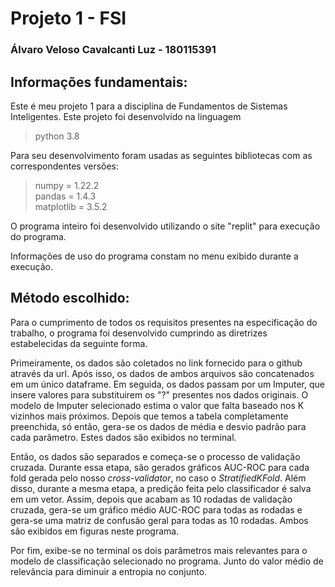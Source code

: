 # Projeto 1 - FSI
### Álvaro Veloso Cavalcanti Luz - 180115391

## Informações fundamentais:

Este é meu projeto 1 para a disciplina de Fundamentos de Sistemas Inteligentes. Este projeto foi desenvolvido na linguagem 

> python 3.8

Para seu desenvolvimento foram usadas as seguintes bibliotecas com as correspondentes versões:
> numpy = 1.22.2\
> pandas = 1.4.3\
> matplotlib = 3.5.2

O programa inteiro foi desenvolvido utilizando o site "replit" para execução do programa.

Informações de uso do programa constam no menu exibido durante a execução.

## Método escolhido:

Para o cumprimento de todos os requisitos presentes na especificação do trabalho, o programa foi desenvolvido cumprindo as diretrizes estabelecidas da seguinte forma. 

Primeiramente, os dados são coletados no link fornecido para o github através da url. Após isso, os dados de ambos arquivos são concatenados em um único dataframe. Em seguida, os dados passam por um Imputer, que insere valores para substituirem os "?" presentes nos dados originais. O modelo de Imputer selecionado estima o valor que falta baseado nos K vizinhos mais próximos. Depois que temos a tabela completamente preenchida, só então, gera-se os dados de média e desvio padrão para cada parâmetro. Estes dados são exibidos no terminal.

Então, os dados são separados e começa-se o processo de validação cruzada. Durante essa etapa, são gerados gráficos AUC-ROC para cada fold gerada pelo nosso _cross-validator_, no caso o _StratifiedKFold_. Além disso, durante a mesma etapa, a predição feita pelo classificador é salva em um vetor. Assim, depois que acabam as 10 rodadas de validação cruzada, gera-se um gráfico médio AUC-ROC para todas as rodadas e gera-se uma matriz de confusão geral para todas as 10 rodadas. Ambos são exibidos em figuras neste programa.

Por fim, exibe-se no terminal os dois parâmetros mais relevantes para o modelo de classificação selecionado no programa. Junto do valor médio de relevância para diminuir a entropia no conjunto.

